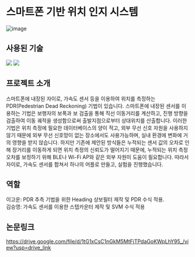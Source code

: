 # 스마트폰 기반 위치 인지 시스템

![image](https://github.com/TongtongG17/CNU-PDR/assets/145681939/aa8f8aef-42bf-4147-9fab-e3a2cc4e037c)

## 사용된 기술
<img src="https://img.shields.io/badge/androidstudio-3DDC84?style=flat-square&logo=androidStudio&logoColor=white"/> <img src="https://img.shields.io/badge/java-04738F?style=flat-square&logo=java&logoColor=white"/>

## 프로젝트 소개
스마트폰에 내장된 자이로, 가속도 센서 등을 이용하여 위치를 측정하는 PDR(Pedestrian Dead Reckoning) 기법이 있습니다. 스마트폰에 내장된 센서를 이용하는 기법은 보행자의 보폭과 보 검출을 통해 직선 이동거리를 계산하고, 진행 방향을 검출하여 이동 궤적을 생성함으로써 출발지점으로부터 상대위치를 산출합니다. 이러한 기법은 위치 측정에 필요한 데이터베이스의 양이 적고, 외부 무선 신호 자원을 사용하지 않기 때문에 외부 무선 신호망이 없는 장소에서도 사용가능하며, 실내 환경에 변화에 거의 영향을 받지 않습니다. 하지만 기존에 제안된 방식들은 누적되는 센서 값의 오차로 인해 장거리를 이동하게 되면 위치 측정의 신뢰도가 떨어지기 때문에, 누적되는 위치 측정 오차를 보정하기 위해 BLE나 Wi-Fi AP와 같은 외부 자원이 도움이 필요합니다. 따라서 자이로, 가속도 센서를 합쳐서 하나의 어플로 만들고, 실험을 진행했습니다.

## 역할
이고운: PDR 추측 기법을 위한 Heading  상보필터 제작 및 PDR 수식 적용.<br>
김승영: 가속도 센서를 이용한 스텝카운터 제작 및 SVM 수식 적용

## 논문링크

https://drive.google.com/file/d/1tG1xCsC1nGkM5MtFjTPdaGoKWpLhY95_/view?usp=drive_link

